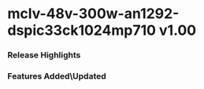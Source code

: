 # mclv-48v-300w-an1292-dspic33ck1024mp710 v1.00
### Release Highlights



### Features Added\Updated




